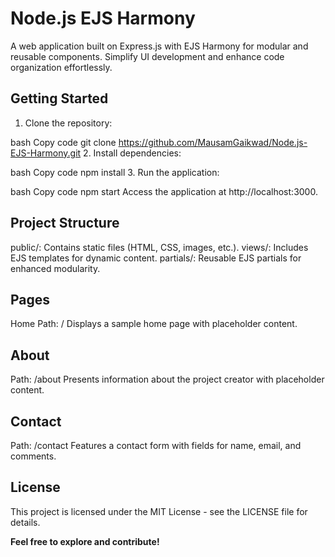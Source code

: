 # Node.js EJS Harmony
A web application built on Express.js with EJS Harmony for modular and reusable components. Simplify UI development and enhance code organization effortlessly.

## Getting Started
1. Clone the repository:

bash
Copy code
git clone https://github.com/MausamGaikwad/Node.js-EJS-Harmony.git
2. Install dependencies:

bash
Copy code
npm install
3. Run the application:

bash
Copy code
npm start
Access the application at http://localhost:3000.

## Project Structure
public/: Contains static files (HTML, CSS, images, etc.).
views/: Includes EJS templates for dynamic content.
partials/: Reusable EJS partials for enhanced modularity.
## Pages
Home
Path: /
Displays a sample home page with placeholder content.
## About
Path: /about
Presents information about the project creator with placeholder content.
## Contact
Path: /contact
Features a contact form with fields for name, email, and comments.
## License
This project is licensed under the MIT License - see the LICENSE file for details.

**Feel free to explore and contribute!**
